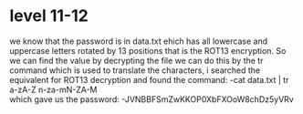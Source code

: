 # level 11-12
we know that the password is in data.txt ehich has all lowercase and uppercase letters rotated by 13 positions that is the ROT13 encryption. So we can find the value by decrypting the file we can do this by the tr command which is used to translate the characters, i searched the equivalent for ROT13 decryption and found the command:
-cat data.txt | tr a-zA-Z n-za-mN-ZA-M  
which gave us the password:
-JVNBBFSmZwKKOP0XbFXOoW8chDz5yVRv

